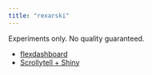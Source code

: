 ```yaml
---
title: "rexarski"
---
```

Experiments only. No quality guaranteed.

- [flexdashboard](https://celeritasml.github.io/storytelling-admission/)
- [Scrollytell + Shiny](https://rexarski.shinyapps.io/shiny-scrollytell/)
